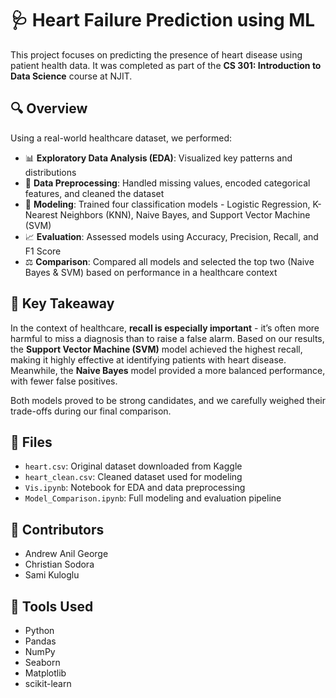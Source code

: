 # 🩺 Heart Failure Prediction using ML

This project focuses on predicting the presence of heart disease using patient health data. It was completed as part of the **CS 301: Introduction to Data Science** course at NJIT.

## 🔍 Overview

Using a real-world healthcare dataset, we performed:

- 📊 **Exploratory Data Analysis (EDA)**: Visualized key patterns and distributions
- 🧹 **Data Preprocessing**: Handled missing values, encoded categorical features, and cleaned the dataset
- 🤖 **Modeling**: Trained four classification models - Logistic Regression, K-Nearest Neighbors (KNN), Naive Bayes, and Support Vector Machine (SVM)
- 📈 **Evaluation**: Assessed models using Accuracy, Precision, Recall, and F1 Score
- ⚖️ **Comparison**: Compared all models and selected the top two (Naive Bayes & SVM) based on performance in a healthcare context

## 🧠 Key Takeaway

In the context of healthcare, **recall is especially important** - it’s often more harmful to miss a diagnosis than to raise a false alarm. Based on our results, the **Support Vector Machine (SVM)** model achieved the highest recall, making it highly effective at identifying patients with heart disease. Meanwhile, the **Naive Bayes** model provided a more balanced performance, with fewer false positives. 

Both models proved to be strong candidates, and we carefully weighed their trade-offs during our final comparison.

## 📁 Files

- `heart.csv`: Original dataset downloaded from Kaggle
- `heart_clean.csv`: Cleaned dataset used for modeling
- `Vis.ipynb`: Notebook for EDA and data preprocessing
- `Model_Comparison.ipynb`: Full modeling and evaluation pipeline

## 👥 Contributors

- Andrew Anil George
- Christian Sodora
- Sami Kuloglu

## 🧪 Tools Used

- Python
- Pandas
- NumPy
- Seaborn
- Matplotlib
- scikit-learn
